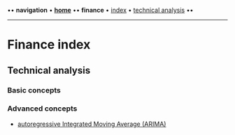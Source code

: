 •• **navigation** • **[home](/README.md)** •• **finance** • [index](/finance/index.md) • [technical analysis](/finance/index.md#technical-analysis) ••

---

# Finance index

## Technical analysis

### Basic concepts
  
### Advanced concepts

- [autoregressive Integrated Moving Average (ARIMA)](/finance/technical-analysis/autoregressive-integrated-moving-average.md) 

